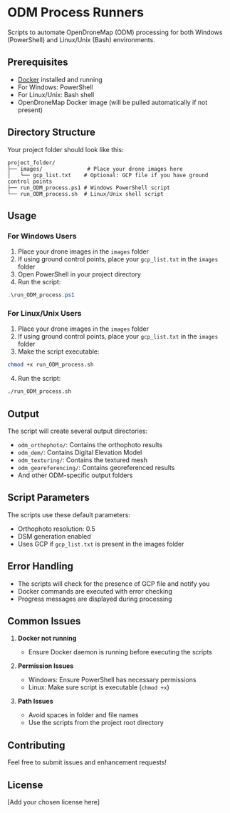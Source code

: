 # ODM Process Runners

Scripts to automate OpenDroneMap (ODM) processing for both Windows (PowerShell) and Linux/Unix (Bash) environments.

## Prerequisites

- [Docker](https://www.docker.com/get-started) installed and running
- For Windows: PowerShell
- For Linux/Unix: Bash shell
- OpenDroneMap Docker image (will be pulled automatically if not present)

## Directory Structure

Your project folder should look like this:
```
project_folder/
├── images/              # Place your drone images here
│   └── gcp_list.txt    # Optional: GCP file if you have ground control points
├── run_ODM_process.ps1 # Windows PowerShell script
└── run_ODM_process.sh  # Linux/Unix shell script
```

## Usage

### For Windows Users

1. Place your drone images in the `images` folder
2. If using ground control points, place your `gcp_list.txt` in the `images` folder
3. Open PowerShell in your project directory
4. Run the script:
```powershell
.\run_ODM_process.ps1
```

### For Linux/Unix Users

1. Place your drone images in the `images` folder
2. If using ground control points, place your `gcp_list.txt` in the `images` folder
3. Make the script executable:
```bash
chmod +x run_ODM_process.sh
```
4. Run the script:
```bash
./run_ODM_process.sh
```

## Output

The script will create several output directories:
- `odm_orthophoto/`: Contains the orthophoto results
- `odm_dem/`: Contains Digital Elevation Model
- `odm_texturing/`: Contains the textured mesh
- `odm_georeferencing/`: Contains georeferenced results
- And other ODM-specific output folders

## Script Parameters

The scripts use these default parameters:
- Orthophoto resolution: 0.5
- DSM generation enabled
- Uses GCP if `gcp_list.txt` is present in the images folder

## Error Handling

- The scripts will check for the presence of GCP file and notify you
- Docker commands are executed with error checking
- Progress messages are displayed during processing

## Common Issues

1. **Docker not running**
   - Ensure Docker daemon is running before executing the scripts
   
2. **Permission Issues**
   - Windows: Ensure PowerShell has necessary permissions
   - Linux: Make sure script is executable (`chmod +x`)

3. **Path Issues**
   - Avoid spaces in folder and file names
   - Use the scripts from the project root directory

## Contributing

Feel free to submit issues and enhancement requests!

## License

[Add your chosen license here]
